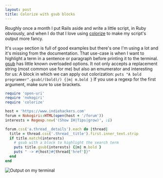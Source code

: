 ```yaml
---
layout: post
title: Colorize with gsub blocks
---
```


Roughly once a month I put Rails aside and write a little script, in Ruby obviously, and when I do that I love using [colorize](https://github.com/fazibear/colorize) to make my script's output more fancy.

It's `usage` section is full of good examples but there's one I'm using a lot and it's missing from the documentation.
That use-case is when I want to highlight a term in a sentence or paragraph before printing it to the terminal.
[gsub](https://ruby-doc.org/core-2.1.4/String.html#method-i-gsub) has little known overloaded options.
It not only accepts a replacement string (most common use for me) but also an emumerator and interesting for us:
A block in which we can apply out colorization: `puts "A bold programmer".gsub(/(bold)/) {|m| m.bold }`
If you use a regexp for the first argument, make sure to use brackets.

```ruby
require 'open-uri'
require 'nokogiri'
require 'colorize'

host = 'https://www.indiehackers.com'
forum = Nokogiri::HTML(open(host + '/forum'))
interests = Regexp.new('(Show IH|Tips|grow)', :i)

forum.css('a.thread__details').each do |thread|
  title = thread.css('.thread__title').first.inner_text.strip
  if title.match(interests)
    # gsub with a block to highlight the search term
    puts title.gsub(interests) {|m| m.bold }
    puts " -> #{host}#{thread['href']}"
  end
end
```

![Output on my terminal]({{site.url}}/assets/posts/2017-07-06-colorize-with-gsub-blocks.png)

